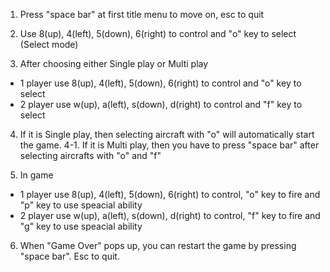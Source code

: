 1. Press "space bar" at first title menu to move on, esc to quit

2. Use 8(up), 4(left), 5(down), 6(right) to control and "o" key to select (Select mode)

3. After choosing either Single play or Multi play
* 1 player use 8(up), 4(left), 5(down), 6(right) to control and "o" key to select
* 2 player use w(up), a(left), s(down), d(right) to control and "f" key to select

4. If it is Single play, then selecting aircraft with "o" will automatically start the game. 
4-1. If it is Multi play, then you have to press "space bar" after selecting aircrafts with "o" and "f"

5. In game
* 1 player use 8(up), 4(left), 5(down), 6(right) to control, "o" key to fire and "p" key to use speacial ability
* 2 player use w(up), a(left), s(down), d(right) to control, "f" key to fire and "g" key to use speacial ability

6. When "Game Over" pops up, you can restart the game by pressing "space bar". Esc to quit.
